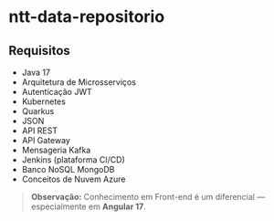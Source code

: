 # ntt-data-repositorio

## Requisitos

- Java 17  
- Arquitetura de Microsserviços  
- Autenticação JWT  
- Kubernetes  
- Quarkus  
- JSON  
- API REST  
- API Gateway  
- Mensageria Kafka  
- Jenkins (plataforma CI/CD)  
- Banco NoSQL MongoDB  
- Conceitos de Nuvem Azure  

> **Observação:** Conhecimento em Front-end é um diferencial — especialmente em **Angular 17**.
